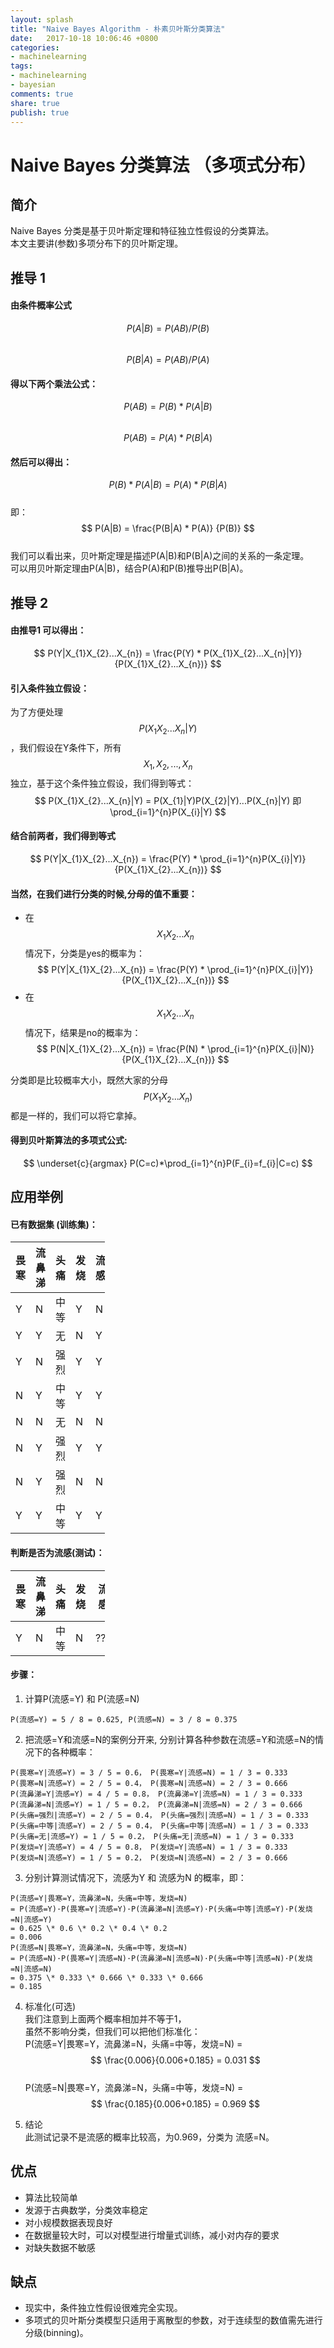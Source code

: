 ```yaml
---
layout: splash
title: "Naive Bayes Algorithm - 朴素贝叶斯分类算法"
date:   2017-10-18 10:06:46 +0800
categories:
- machinelearning
tags:
- machinelearning
- bayesian
comments: true
share: true
publish: true
---
```

<style type="text/css">
    table {
        width: 30%;
    }
</style>
<script type="text/javascript" src="https://cdn.mathjax.org/mathjax/latest/MathJax.js?config=TeX-AMS-MML_HTMLorMML"></script>
# Naive Bayes 分类算法 （多项式分布）

## 简介 
Naive Bayes 分类是基于贝叶斯定理和特征独立性假设的分类算法。     
本文主要讲(参数)多项分布下的贝叶斯定理。    

## 推导 1
#### 由条件概率公式
$$ P(A|B) = P(AB) / P(B) $$    
$$ P(B|A) = P(AB) / P(A)$$  

#### 得以下两个乘法公式：    
$$ P(AB) = P(B) * P(A|B) $$    
$$ P(AB) = P(A) * P(B|A) $$     
   
#### 然后可以得出：     
$$ P(B) * P(A|B) = P(A) * P(B|A) $$   
即：   
$$ P(A|B) = \frac{P(B|A) * P(A)} {P(B)} $$     
我们可以看出来，贝叶斯定理是描述P(A|B)和P(B|A)之间的关系的一条定理。   
可以用贝叶斯定理由P(A|B)，结合P(A)和P(B)推导出P(B|A)。   

## 推导 2
#### 由推导1 可以得出： 
$$ P(Y|X_{1}X_{2}...X_{n}) = \frac{P(Y) * P(X_{1}X_{2}...X_{n}|Y)} {P(X_{1}X_{2}...X_{n})} $$      

#### 引入条件独立假设：
为了方便处理 $$ P(X_{1}X_{2}...X_{n}|Y) $$ ，我们假设在Y条件下，所有$$ X_{1},X_{2},...,X_{n} $$独立，基于这个条件独立假设，我们得到等式：     
$$ P(X_{1}X_{2}...X_{n}|Y) = P(X_{1}|Y)P(X_{2}|Y)...P(X_{n}|Y)  即 \prod_{i=1}^{n}P(X_{i}|Y) $$ 

#### 结合前两者，我们得到等式
$$ P(Y|X_{1}X_{2}...X_{n}) = \frac{P(Y) * \prod_{i=1}^{n}P(X_{i}|Y)} {P(X_{1}X_{2}...X_{n})} $$ 

#### 当然，在我们进行分类的时候,分母的值不重要：
- 在$$ X_{1}X_{2}...X_{n} $$情况下，分类是yes的概率为：
$$ P(Y|X_{1}X_{2}...X_{n}) = \frac{P(Y) * \prod_{i=1}^{n}P(X_{i}|Y)} {P(X_{1}X_{2}...X_{n})} $$ 
- 在$$ X_{1}X_{2}...X_{n} $$情况下，结果是no的概率为：
$$ P(N|X_{1}X_{2}...X_{n}) = \frac{P(N) * \prod_{i=1}^{n}P(X_{i}|N)} {P(X_{1}X_{2}...X_{n})} $$ 

分类即是比较概率大小，既然大家的分母$$ {P(X_{1}X_{2}...X_{n})} $$ 都是一样的，我们可以将它拿掉。

#### 得到贝叶斯算法的多项式公式: 
$$ \underset{c}{argmax}  P(C=c)*\prod_{i=1}^{n}P(F_{i}=f_{i}|C=c) $$

## 应用举例
#### 已有数据集 (训练集)：

畏寒 | 流鼻涕 | 头痛 | 发烧 | 流感    
---- | --- | --- | --- | ---     
Y | N | 中等 | Y | N  
Y | Y | 无 | N | Y  
Y | N | 强烈 | Y | Y  
N | Y | 中等 | Y | Y  
N | N | 无 | N | N     
N | Y | 强烈 | Y | Y  
N | Y | 强烈 | N | N  
Y | Y | 中等 | Y | Y  

#### 判断是否为流感(测试)：

畏寒 | 流鼻涕 | 头痛 | 发烧 | 流感    
---- | --- | --- | --- | ---     
Y | N | 中等 | N | ???

#### 步骤：
1. 计算P(流感=Y) 和 P(流感=N)
```
P(流感=Y) = 5 / 8 = 0.625, P(流感=N) = 3 / 8 = 0.375
```
2. 把流感=Y和流感=N的案例分开来, 分别计算各种参数在流感=Y和流感=N的情况下的各种概率：
```
P(畏寒=Y|流感=Y) = 3 / 5 = 0.6， P(畏寒=Y|流感=N) = 1 / 3 = 0.333
P(畏寒=N|流感=Y) = 2 / 5 = 0.4， P(畏寒=N|流感=N) = 2 / 3 = 0.666
P(流鼻涕=Y|流感=Y) = 4 / 5 = 0.8， P(流鼻涕=Y|流感=N) = 1 / 3 = 0.333
P(流鼻涕=N|流感=Y) = 1 / 5 = 0.2， P(流鼻涕=N|流感=N) = 2 / 3 = 0.666
P(头痛=强烈|流感=Y) = 2 / 5 = 0.4， P(头痛=强烈|流感=N) = 1 / 3 = 0.333
P(头痛=中等|流感=Y) = 2 / 5 = 0.4， P(头痛=中等|流感=N) = 1 / 3 = 0.333
P(头痛=无|流感=Y) = 1 / 5 = 0.2， P(头痛=无|流感=N) = 1 / 3 = 0.333
P(发烧=Y|流感=Y) = 4 / 5 = 0.8， P(发烧=Y|流感=N) = 1 / 3 = 0.333
P(发烧=N|流感=Y) = 1 / 5 = 0.2， P(发烧=N|流感=N) = 2 / 3 = 0.666
```

3. 分别计算测试情况下，流感为Y 和 流感为N 的概率，即：  
```  
P(流感=Y|畏寒=Y，流鼻涕=N，头痛=中等，发烧=N)     
= P(流感=Y)·P(畏寒=Y|流感=Y)·P(流鼻涕=N|流感=Y)·P(头痛=中等|流感=Y)·P(发烧=N|流感=Y)   
= 0.625 \* 0.6 \* 0.2 \* 0.4 \* 0.2     
= 0.006     
P(流感=N|畏寒=Y，流鼻涕=N，头痛=中等，发烧=N)    
= P(流感=N)·P(畏寒=Y|流感=N)·P(流鼻涕=N|流感=N)·P(头痛=中等|流感=N)·P(发烧=N|流感=N)
= 0.375 \* 0.333 \* 0.666 \* 0.333 \* 0.666    
= 0.185
```

4. 标准化(可选)   
我们注意到上面两个概率相加并不等于1，    
虽然不影响分类，但我们可以把他们标准化：    
P(流感=Y|畏寒=Y，流鼻涕=N，头痛=中等，发烧=N) = $$ \frac{0.006}{0.006+0.185} = 0.031 $$    
P(流感=N|畏寒=Y，流鼻涕=N，头痛=中等，发烧=N) = $$ \frac{0.185}{0.006+0.185} = 0.969 $$

5. 结论   
此测试记录不是流感的概率比较高，为0.969，分类为 流感=N。

## 优点
- 算法比较简单
- 发源于古典数学，分类效率稳定
- 对小规模数据表现良好
- 在数据量较大时，可以对模型进行增量式训练，减小对内存的要求
- 对缺失数据不敏感

## 缺点
- 现实中，条件独立性假设很难完全实现。
- 多项式的贝叶斯分类模型只适用于离散型的参数，对于连续型的数值需先进行分级(binning)。


